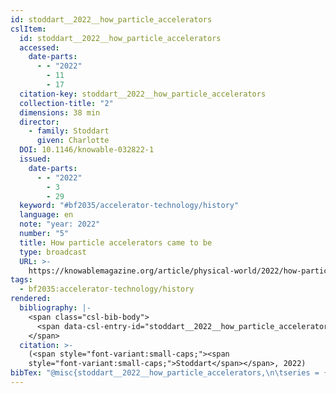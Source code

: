 ```yaml
---
id: stoddart__2022__how_particle_accelerators
cslItem:
  id: stoddart__2022__how_particle_accelerators
  accessed:
    date-parts:
      - - "2022"
        - 11
        - 17
  citation-key: stoddart__2022__how_particle_accelerators
  collection-title: "2"
  dimensions: 38 min
  director:
    - family: Stoddart
      given: Charlotte
  DOI: 10.1146/knowable-032822-1
  issued:
    date-parts:
      - - "2022"
        - 3
        - 29
  keyword: "#bf2035/accelerator-technology/history"
  language: en
  note: "year: 2022"
  number: "5"
  title: How particle accelerators came to be
  type: broadcast
  URL: >-
    https://knowablemagazine.org/article/physical-world/2022/how-particle-accelerators-came-be
tags:
  - bf2035:accelerator-technology/history
rendered:
  bibliography: |-
    <span class="csl-bib-body">
      <span data-csl-entry-id="stoddart__2022__how_particle_accelerators" class="csl-entry">Stoddart (Regisseur). <span class='date-bib'>(2022, März 29)</span>. <span class='title'><i><b><span style="font-style:normal;">How particle accelerators came to be</span></b></i></span> (Nr. 5). <span class='URL'><a href='https://doi.org/10.1146/knowable-032822-1'>LINK</a></span></span>
    </span>
  citation: >-
    (<span style="font-variant:small-caps;"><span
    style="font-variant:small-caps;">Stoddart</span></span>, 2022)
bibTex: "@misc{stoddart__2022__how_particle_accelerators,\n\tseries = {2},\n\tdoi = {10.1146/knowable-032822-1},\n\tyear = {2022},\n\tmonth = {mar 29},\n\tnote = {year: 2022},\n\ttitle = {How particle accelerators came to be},\n\turl = {https://knowablemagazine.org/article/physical-world/2022/how-particle-accelerators-came-be},\n\thowpublished = {https://knowablemagazine.org/article/physical-world/2022/how-particle-accelerators-came-be},\n}\n\n"
---
```

